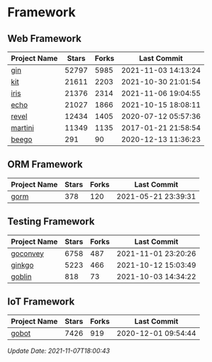 # Framework

## Web Framework
| Project Name | Stars | Forks | Last Commit |
| ------------ | ----- | ----- | ----------- |
| [gin](https://github.com/gin-gonic/gin) | 52797 | 5985 | 2021-11-03 14:13:24 |
| [kit](https://github.com/go-kit/kit) | 21611 | 2203 | 2021-10-30 21:01:54 |
| [iris](https://github.com/kataras/iris) | 21376 | 2314 | 2021-11-06 19:04:55 |
| [echo](https://github.com/labstack/echo) | 21027 | 1866 | 2021-10-15 18:08:11 |
| [revel](https://github.com/revel/revel) | 12434 | 1405 | 2020-07-12 05:57:36 |
| [martini](https://github.com/go-martini/martini) | 11349 | 1135 | 2017-01-21 21:58:54 |
| [beego](https://github.com/astaxie/beego) | 291 | 90 | 2020-12-13 11:36:23 |

## ORM Framework
| Project Name | Stars | Forks | Last Commit |
| ------------ | ----- | ----- | ----------- |
| [gorm](https://github.com/jinzhu/gorm) | 378 | 120 | 2021-05-21 23:39:31 |

## Testing Framework
| Project Name | Stars | Forks | Last Commit |
| ------------ | ----- | ----- | ----------- |
| [goconvey](https://github.com/smartystreets/goconvey) | 6758 | 487 | 2021-11-01 23:20:26 |
| [ginkgo](https://github.com/onsi/ginkgo) | 5223 | 466 | 2021-10-12 15:03:49 |
| [goblin](https://github.com/franela/goblin) | 818 | 73 | 2021-10-03 14:34:22 |

## IoT Framework
| Project Name | Stars | Forks | Last Commit |
| ------------ | ----- | ----- | ----------- |
| [gobot](https://github.com/hybridgroup/gobot) | 7426 | 919 | 2020-12-01 09:54:44 |

*Update Date: 2021-11-07T18:00:43*